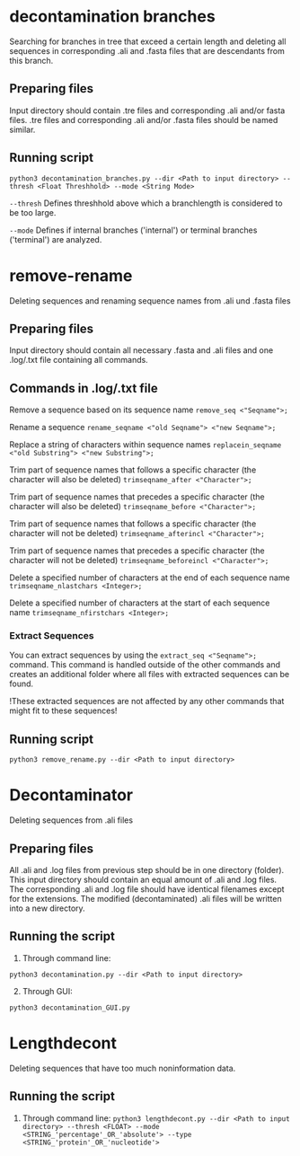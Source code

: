 # decontamination branches
Searching for branches in tree that exceed a certain length 
and deleting all sequences in corresponding .ali and .fasta files that are descendants from this branch.

## Preparing files
Input directory should contain .tre files and corresponding .ali and/or fasta files.
.tre files and corresponding .ali and/or .fasta files should be named similar.

## Running script

```python3 decontamination_branches.py --dir <Path to input directory> --thresh <Float Threshhold> --mode <String Mode> ```

`--thresh` Defines threshhold above which a branchlength is considered to be too large.

`--mode` Defines if internal branches ('internal') or terminal branches ('terminal') are analyzed.

# remove-rename
Deleting sequences and renaming sequence names from .ali und .fasta files

## Preparing files
Input directory should contain all necessary .fasta and .ali files 
and one .log/.txt file containing all commands.

## Commands in .log/.txt file

Remove a sequence based on its sequence name
`remove_seq <"Seqname">;`

Rename a sequence
`rename_seqname <"old Seqname"> <"new Seqname">; `

Replace a string of characters within sequence names
`replacein_seqname <"old Substring"> <"new Substring">; `

Trim part of sequence names that follows a specific character (the character will also be deleted)
`trimseqname_after <"Character">; `

Trim part of sequence names that precedes a specific character (the character will also be deleted)
`trimseqname_before <"Character">; `

Trim part of sequence names that follows a specific character (the character will not be deleted)
`trimseqname_afterincl <"Character">;`

Trim part of sequence names that precedes a specific character (the character will not be deleted)
`trimseqname_beforeincl <"Character">; `

Delete a specified number of characters at the end of each sequence name
`trimseqname_nlastchars <Integer>;`

Delete a specified number of characters at the start of each sequence name
`trimseqname_nfirstchars <Integer>;`

### Extract Sequences

You can extract sequences by using the `extract_seq <"Seqname">;` command.
This command is handled outside of the other commands and creates an additional folder where all files with extracted sequences can be found.

!These extracted sequences are not affected by any other commands that might fit to these sequences!

## Running script

```python3 remove_rename.py --dir <Path to input directory>```

# Decontaminator
Deleting sequences from .ali files

## Preparing files
All .ali and .log files from previous step should be in one directory (folder). This input directory should contain an equal amount of .ali and .log files.
The corresponding .ali and .log file should have identical filenames except for the extensions. The modified (decontaminated) .ali files will be written into a new directory.

## Running the script

1. Through command line: 

```python3 decontamination.py --dir <Path to input directory>```
 
2. Through GUI:

```python3 decontamination_GUI.py```

# Lengthdecont
Deleting sequences that have too much noninformation data.

## Running the script

1. Through command line:
```python3 lengthdecont.py --dir <Path to input directory> --thresh <FLOAT> --mode <STRING_'percentage'_OR_'absolute'> --type <STRING_'protein'_OR_'nucleotide'>```
